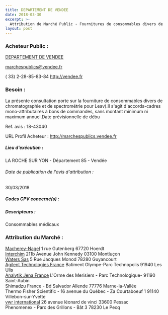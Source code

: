 ```yaml
---
title: DEPARTEMENT DE VENDEE
date: 2018-03-30
excerpt: >-
  Attribution de Marché Public - Fournitures de consommables divers de chromatographie et de spectrométrie pour le Laboratoire de l'Environnement et de l'Alimentation de la Vendée (Leav)
layout: post
---
```


### Acheteur Public : 
<a href="/acheteur-33/siren-228500013"> DEPARTEMENT DE VENDEE</a><br/>



marchespublics@vendee.fr

( 33) 2-28-85-83-84
http://vendee.fr
### Besoin :

La présente consultation porte sur la fourniture de consommables divers de chromatographie et de spectrométrie pour Leav).Il s'agit d'accords-cadres mono-attributaires à bons de commandes, sans montant minimum ni maximum annuel.Date prévisionnelle de débu

Ref. avis : 18-43040

URL Profil Acheteur : http://marchespublics.vendee.fr

##### Lieu d'exécution :

LA ROCHE SUR YON - Département 85 - Vendée

###### Date de publication de l'avis d'attribution : 
30/03/2018

##### Codes CPV concerné(s) :

##### Descripteurs :
Consommables médicaux <br/>

### Attribution du Marché :
<a href="/entreprise-257/siren-379859531"> Macherey-Nagel</a>    1 rue Gutenberg 67720 Hoerdt <br/>
<a href="/entreprise-272/siren-917050171"> Interchim</a>    211b Avenue John Kennedy 03100 Montluçon <br/>
<a href="/entreprise-258/siren-394689970"> Waters Sas</a>    5 Rue Jacques Monod 78280 Guyancourt <br/>
<a href="/entreprise-260/siren-423646736"> Agilent Technologies France</a>    Batiment Olympe-Parc Technopolis 91940 Les Ulis <br/>
<a href="/entreprise-268/siren-790350995"> Analytik Jena France</a>    L'Orme des Merisiers - Parc Technologique- 91190 Saint-Aubin <br/>
Shimadzu France - Bd Salvador Allende 77776 Marne-la-Vallée <br/>
Thermo Fisher Scientific - 16 avenue du Québec - Za Courtaboeuf 1 91140 Villebon-sur-Yvette <br/>
<a href="/entreprise-260/siren-421287855"> vwr international</a>    26 avenue léonard de vinci 33600 Pessac <br/>
Phenomenex - Parc des Grillons - Bât 3 78230 Le Pecq <br/>
